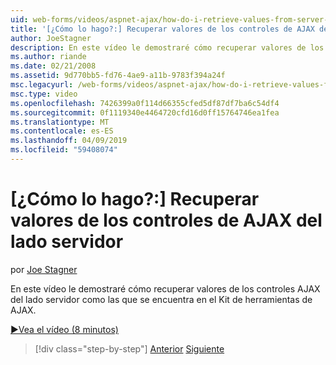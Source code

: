 ```yaml
---
uid: web-forms/videos/aspnet-ajax/how-do-i-retrieve-values-from-server-side-ajax-controls
title: '[¿Cómo lo hago?:] Recuperar valores de los controles de AJAX del lado servidor | Microsoft Docs'
author: JoeStagner
description: En este vídeo le demostraré cómo recuperar valores de los controles AJAX del lado servidor como las que se encuentra en el Kit de herramientas de AJAX.
ms.author: riande
ms.date: 02/21/2008
ms.assetid: 9d770bb5-fd76-4ae9-a11b-9783f394a24f
msc.legacyurl: /web-forms/videos/aspnet-ajax/how-do-i-retrieve-values-from-server-side-ajax-controls
msc.type: video
ms.openlocfilehash: 7426399a0f114d66355cfed5df87df7ba6c54df4
ms.sourcegitcommit: 0f1119340e4464720cfd16d0ff15764746ea1fea
ms.translationtype: MT
ms.contentlocale: es-ES
ms.lasthandoff: 04/09/2019
ms.locfileid: "59408074"
---
```

# <a name="how-do-i-retrieve-values-from-server-side-ajax-controls"></a>[¿Cómo lo hago?:] Recuperar valores de los controles de AJAX del lado servidor

por [Joe Stagner](https://github.com/JoeStagner)

En este vídeo le demostraré cómo recuperar valores de los controles AJAX del lado servidor como las que se encuentra en el Kit de herramientas de AJAX.

[&#9654;Vea el vídeo (8 minutos)](https://channel9.msdn.com/Blogs/ASP-NET-Site-Videos/how-do-i-retrieve-values-from-server-side-ajax-controls)

> [!div class="step-by-step"]
> [Anterior](how-do-i-associate-ajax-client-behavior-with-an-aspnet-server-control.md)
> [Siguiente](two-simple-techniques-for-triggering-updates-to-update-panels.md)
